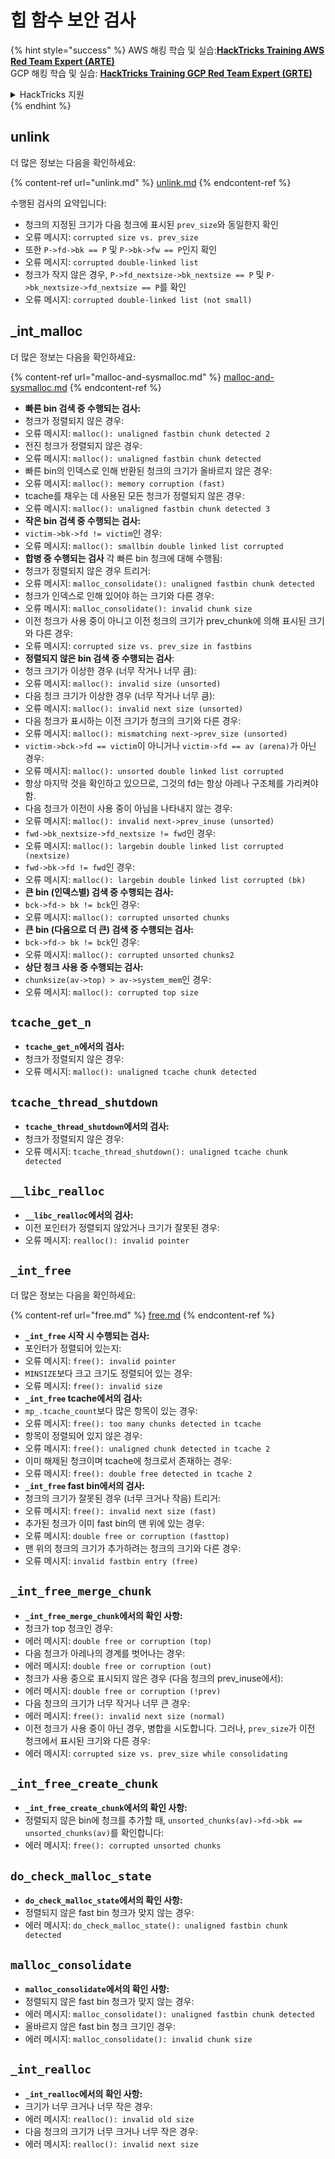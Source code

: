 # 힙 함수 보안 검사

{% hint style="success" %}
AWS 해킹 학습 및 실습:<img src="/.gitbook/assets/arte.png" alt="" data-size="line">[**HackTricks Training AWS Red Team Expert (ARTE)**](https://training.hacktricks.xyz/courses/arte)<img src="/.gitbook/assets/arte.png" alt="" data-size="line">\
GCP 해킹 학습 및 실습: <img src="/.gitbook/assets/grte.png" alt="" data-size="line">[**HackTricks Training GCP Red Team Expert (GRTE)**<img src="/.gitbook/assets/grte.png" alt="" data-size="line">](https://training.hacktricks.xyz/courses/grte)

<details>

<summary>HackTricks 지원</summary>

* [**구독 요금제**](https://github.com/sponsors/carlospolop)를 확인하세요!
* 💬 [**디스코드 그룹**](https://discord.gg/hRep4RUj7f) 또는 [**텔레그램 그룹**](https://t.me/peass)에 **참여**하거나 **트위터** 🐦 [**@hacktricks\_live**](https://twitter.com/hacktricks\_live)**를 팔로우**하세요.
* [**HackTricks**](https://github.com/carlospolop/hacktricks) 및 [**HackTricks Cloud**](https://github.com/carlospolop/hacktricks-cloud) 깃허브 저장소에 PR을 제출하여 해킹 요령을 공유하세요.

</details>
{% endhint %}

## unlink

더 많은 정보는 다음을 확인하세요:

{% content-ref url="unlink.md" %}
[unlink.md](unlink.md)
{% endcontent-ref %}

수행된 검사의 요약입니다:

* 청크의 지정된 크기가 다음 청크에 표시된 `prev_size`와 동일한지 확인
* 오류 메시지: `corrupted size vs. prev_size`
* 또한 `P->fd->bk == P` 및 `P->bk->fw == P`인지 확인
* 오류 메시지: `corrupted double-linked list`
* 청크가 작지 않은 경우, `P->fd_nextsize->bk_nextsize == P` 및 `P->bk_nextsize->fd_nextsize == P`를 확인
* 오류 메시지: `corrupted double-linked list (not small)`

## \_int\_malloc

더 많은 정보는 다음을 확인하세요:

{% content-ref url="malloc-and-sysmalloc.md" %}
[malloc-and-sysmalloc.md](malloc-and-sysmalloc.md)
{% endcontent-ref %}

* **빠른 bin 검색 중 수행되는 검사:**
* 청크가 정렬되지 않은 경우:
* 오류 메시지: `malloc(): unaligned fastbin chunk detected 2`
* 전진 청크가 정렬되지 않은 경우:
* 오류 메시지: `malloc(): unaligned fastbin chunk detected`
* 빠른 bin의 인덱스로 인해 반환된 청크의 크기가 올바르지 않은 경우:
* 오류 메시지: `malloc(): memory corruption (fast)`
* tcache를 채우는 데 사용된 모든 청크가 정렬되지 않은 경우:
* 오류 메시지: `malloc(): unaligned fastbin chunk detected 3`
* **작은 bin 검색 중 수행되는 검사:**
* `victim->bk->fd != victim`인 경우:
* 오류 메시지: `malloc(): smallbin double linked list corrupted`
* **합병 중 수행되는 검사** 각 빠른 bin 청크에 대해 수행됨:&#x20;
* 청크가 정렬되지 않은 경우 트리거:
* 오류 메시지: `malloc_consolidate(): unaligned fastbin chunk detected`
* 청크가 인덱스로 인해 있어야 하는 크기와 다른 경우:
* 오류 메시지: `malloc_consolidate(): invalid chunk size`
* 이전 청크가 사용 중이 아니고 이전 청크의 크기가 prev\_chunk에 의해 표시된 크기와 다른 경우:
* 오류 메시지: `corrupted size vs. prev_size in fastbins`
* **정렬되지 않은 bin 검색 중 수행되는 검사**:
* 청크 크기가 이상한 경우 (너무 작거나 너무 큼):&#x20;
* 오류 메시지: `malloc(): invalid size (unsorted)`
* 다음 청크 크기가 이상한 경우 (너무 작거나 너무 큼):
* 오류 메시지: `malloc(): invalid next size (unsorted)`
* 다음 청크가 표시하는 이전 크기가 청크의 크기와 다른 경우:
* 오류 메시지: `malloc(): mismatching next->prev_size (unsorted)`
* `victim->bck->fd == victim`이 아니거나 `victim->fd == av (arena)`가 아닌 경우:
* 오류 메시지: `malloc(): unsorted double linked list corrupted`
* 항상 마지막 것을 확인하고 있으므로, 그것의 fd는 항상 아레나 구조체를 가리켜야 함.
* 다음 청크가 이전이 사용 중이 아님을 나타내지 않는 경우:
* 오류 메시지: `malloc(): invalid next->prev_inuse (unsorted)`
* `fwd->bk_nextsize->fd_nextsize != fwd`인 경우:
* 오류 메시지: `malloc(): largebin double linked list corrupted (nextsize)`
* `fwd->bk->fd != fwd`인 경우:
* 오류 메시지: `malloc(): largebin double linked list corrupted (bk)`
* **큰 bin (인덱스별) 검색 중 수행되는 검사:**
* `bck->fd-> bk != bck`인 경우:
* 오류 메시지: `malloc(): corrupted unsorted chunks`
* **큰 bin (다음으로 더 큰) 검색 중 수행되는 검사:**
* `bck->fd-> bk != bck`인 경우:
* 오류 메시지: `malloc(): corrupted unsorted chunks2`
* **상단 청크 사용 중 수행되는 검사:**
* `chunksize(av->top) > av->system_mem`인 경우:
* 오류 메시지: `malloc(): corrupted top size`

## `tcache_get_n`

* **`tcache_get_n`에서의 검사:**
* 청크가 정렬되지 않은 경우:
* 오류 메시지: `malloc(): unaligned tcache chunk detected`

## `tcache_thread_shutdown`

* **`tcache_thread_shutdown`에서의 검사:**
* 청크가 정렬되지 않은 경우:
* 오류 메시지: `tcache_thread_shutdown(): unaligned tcache chunk detected`

## `__libc_realloc`

* **`__libc_realloc`에서의 검사:**
* 이전 포인터가 정렬되지 않았거나 크기가 잘못된 경우:
* 오류 메시지: `realloc(): invalid pointer`

## `_int_free`

더 많은 정보는 다음을 확인하세요:

{% content-ref url="free.md" %}
[free.md](free.md)
{% endcontent-ref %}

* **`_int_free` 시작 시 수행되는 검사:**
* 포인터가 정렬되어 있는지:
* 오류 메시지: `free(): invalid pointer`
* `MINSIZE`보다 크고 크기도 정렬되어 있는 경우:
* 오류 메시지: `free(): invalid size`
* **`_int_free` tcache에서의 검사:**
* `mp_.tcache_count`보다 많은 항목이 있는 경우:
* 오류 메시지: `free(): too many chunks detected in tcache`
* 항목이 정렬되어 있지 않은 경우:
* 오류 메시지: `free(): unaligned chunk detected in tcache 2`
* 이미 해제된 청크이며 tcache에 청크로서 존재하는 경우:
* 오류 메시지: `free(): double free detected in tcache 2`
* **`_int_free` fast bin에서의 검사:**
* 청크의 크기가 잘못된 경우 (너무 크거나 작음) 트리거:
* 오류 메시지: `free(): invalid next size (fast)`
* 추가된 청크가 이미 fast bin의 맨 위에 있는 경우:
* 오류 메시지: `double free or corruption (fasttop)`
* 맨 위의 청크의 크기가 추가하려는 청크의 크기와 다른 경우:
* 오류 메시지: `invalid fastbin entry (free)`
## **`_int_free_merge_chunk`**

* **`_int_free_merge_chunk`에서의 확인 사항:**
* 청크가 top 청크인 경우:
* 에러 메시지: `double free or corruption (top)`
* 다음 청크가 아레나의 경계를 벗어나는 경우:
* 에러 메시지: `double free or corruption (out)`
* 청크가 사용 중으로 표시되지 않은 경우 (다음 청크의 prev\_inuse에서):
* 에러 메시지: `double free or corruption (!prev)`
* 다음 청크의 크기가 너무 작거나 너무 큰 경우:
* 에러 메시지: `free(): invalid next size (normal)`
* 이전 청크가 사용 중이 아닌 경우, 병합을 시도합니다. 그러나, `prev_size`가 이전 청크에서 표시된 크기와 다른 경우:
* 에러 메시지: `corrupted size vs. prev_size while consolidating`

## **`_int_free_create_chunk`**

* **`_int_free_create_chunk`에서의 확인 사항:**
* 정렬되지 않은 bin에 청크를 추가할 때, `unsorted_chunks(av)->fd->bk == unsorted_chunks(av)`를 확인합니다:
* 에러 메시지: `free(): corrupted unsorted chunks`

## `do_check_malloc_state`

* **`do_check_malloc_state`에서의 확인 사항:**
* 정렬되지 않은 fast bin 청크가 맞지 않는 경우:
* 에러 메시지: `do_check_malloc_state(): unaligned fastbin chunk detected`

## `malloc_consolidate`

* **`malloc_consolidate`에서의 확인 사항:**
* 정렬되지 않은 fast bin 청크가 맞지 않는 경우:
* 에러 메시지: `malloc_consolidate(): unaligned fastbin chunk detected`
* 올바르지 않은 fast bin 청크 크기인 경우:
* 에러 메시지: `malloc_consolidate(): invalid chunk size`

## `_int_realloc`

* **`_int_realloc`에서의 확인 사항:**
* 크기가 너무 크거나 너무 작은 경우:
* 에러 메시지: `realloc(): invalid old size`
* 다음 청크의 크기가 너무 크거나 너무 작은 경우:
* 에러 메시지: `realloc(): invalid next size`
